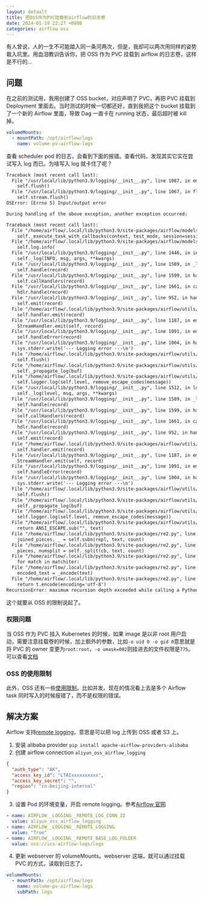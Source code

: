 ```yaml
---
layout: default
title: 把OSS作为PVC挂载到airflow的日志卷
date: 2024-01-19 22:27 +0800
categories: airflow oss
---
```


有人曾说，人的一生不可能踏入同一条河两次，但是，我却可以两次用同样的姿势栽入坑里。用血泪教训告诉你，把 OSS 作为 PVC 挂载到 airflow 的日志卷，这样是不行的...

## 问题

在之前的测试用，我用创建了 OSS bucket，对应声明了 PVC，再把 PVC 挂载到 Deployment 里面去。当时测试的时候一切都还好，直到我把这个 bucket 挂载到了一个新的 Airflow 里面，导致 Dag 一直卡在 running 状态，最后超时被 kill 掉。

```yml
volumeMounts:
  - mountPath: /opt/airflow/logs
    name: volume-pv-airflow-logs
```

查看 scheduler pod 的日志，会看到下面的报错。查看代码，发现其实它实在尝试写入 log 而已。为啥写入 log 就卡住了呢？

```txt
Traceback (most recent call last):
  File "/usr/local/lib/python3.9/logging/__init__.py", line 1087, in emit
    self.flush()
  File "/usr/local/lib/python3.9/logging/__init__.py", line 1067, in flush
    self.stream.flush()
OSError: [Errno 5] Input/output error

During handling of the above exception, another exception occurred:

Traceback (most recent call last):
  File "/home/airflow/.local/lib/python3.9/site-packages/airflow/models/taskinstance.py", line 2335, in _run_raw_task
    self._execute_task_with_callbacks(context, test_mode, session=session)
  File "/home/airflow/.local/lib/python3.9/site-packages/airflow/models/taskinstance.py", line 2481, in _execute_task_with_callbacks
    self.log.info(
  File "/usr/local/lib/python3.9/logging/__init__.py", line 1446, in info
    self._log(INFO, msg, args, **kwargs)
  File "/usr/local/lib/python3.9/logging/__init__.py", line 1589, in _log
    self.handle(record)
  File "/usr/local/lib/python3.9/logging/__init__.py", line 1599, in handle
    self.callHandlers(record)
  File "/usr/local/lib/python3.9/logging/__init__.py", line 1661, in callHandlers
    hdlr.handle(record)
  File "/usr/local/lib/python3.9/logging/__init__.py", line 952, in handle
    self.emit(record)
  File "/home/airflow/.local/lib/python3.9/site-packages/airflow/utils/log/file_task_handler.py", line 243, in emit
    self.handler.emit(record)
  File "/usr/local/lib/python3.9/logging/__init__.py", line 1187, in emit
    StreamHandler.emit(self, record)
  File "/usr/local/lib/python3.9/logging/__init__.py", line 1091, in emit
    self.handleError(record)
  File "/usr/local/lib/python3.9/logging/__init__.py", line 1004, in handleError
    sys.stderr.write('--- Logging error ---\n')
  File "/home/airflow/.local/lib/python3.9/site-packages/airflow/utils/log/logging_mixin.py", line 200, in write
    self.flush()
  File "/home/airflow/.local/lib/python3.9/site-packages/airflow/utils/log/logging_mixin.py", line 207, in flush
    self._propagate_log(buf)
  File "/home/airflow/.local/lib/python3.9/site-packages/airflow/utils/log/logging_mixin.py", line 188, in _propagate_log
    self.logger.log(self.level, remove_escape_codes(message))
  File "/usr/local/lib/python3.9/logging/__init__.py", line 1512, in log
    self._log(level, msg, args, **kwargs)
  File "/usr/local/lib/python3.9/logging/__init__.py", line 1589, in _log
    self.handle(record)
  File "/usr/local/lib/python3.9/logging/__init__.py", line 1599, in handle
    self.callHandlers(record)
  File "/usr/local/lib/python3.9/logging/__init__.py", line 1661, in callHandlers
    hdlr.handle(record)
  File "/usr/local/lib/python3.9/logging/__init__.py", line 952, in handle
    self.emit(record)
  File "/home/airflow/.local/lib/python3.9/site-packages/airflow/utils/log/file_task_handler.py", line 243, in emit
    self.handler.emit(record)
  File "/usr/local/lib/python3.9/logging/__init__.py", line 1187, in emit
    StreamHandler.emit(self, record)
  File "/usr/local/lib/python3.9/logging/__init__.py", line 1091, in emit
    self.handleError(record)
  File "/usr/local/lib/python3.9/logging/__init__.py", line 1004, in handleError
    sys.stderr.write('--- Logging error ---\n')
  File "/home/airflow/.local/lib/python3.9/site-packages/airflow/utils/log/logging_mixin.py", line 200, in write
    self.flush()
  File "/home/airflow/.local/lib/python3.9/site-packages/airflow/utils/log/logging_mixin.py", line 207, in flush
    self._propagate_log(buf)
  File "/home/airflow/.local/lib/python3.9/site-packages/airflow/utils/log/logging_mixin.py", line 188, in _propagate_log
    self.logger.log(self.level, remove_escape_codes(message))
  File "/home/airflow/.local/lib/python3.9/site-packages/airflow/utils/log/logging_mixin.py", line 61, in remove_escape_codes
    return ANSI_ESCAPE.sub("", text)
  File "/home/airflow/.local/lib/python3.9/site-packages/re2.py", line 291, in sub
    joined_pieces, _ = self.subn(repl, text, count)
  File "/home/airflow/.local/lib/python3.9/site-packages/re2.py", line 286, in subn
    pieces, numsplit = self._split(cb, text, count)
  File "/home/airflow/.local/lib/python3.9/site-packages/re2.py", line 270, in _split
    for match in matchiter:
  File "/home/airflow/.local/lib/python3.9/site-packages/re2.py", line 173, in _match
    encoded_text = _encode(text)
  File "/home/airflow/.local/lib/python3.9/site-packages/re2.py", line 105, in _encode
    return t.encode(encoding='utf-8')
RecursionError: maximum recursion depth exceeded while calling a Python object
```

这个就要从 OSS 的限制说起了。

### 权限问题

当 OSS 作为 PVC 挂入 Kubernetes 的时候，如果 image 是以非 root 用户启动，需要注意挂载卷的时候，加上额外的参数，比如`-o uid 0 -o gid 0`意思就是将 PVC 的 owner 变更为`root:root`，`-o umask=002`则挂进去的文件权限是`775`。可以查看[文档](https://help.aliyun.com/zh/ack/ack-managed-and-ack-dedicated/user-guide/faq-about-oss-volumes-1)

### OSS 的使用限制

此外，OSS 还有一些[使用限制](https://www.alibabacloud.com/help/zh/oss/developer-reference/use-ossfs-to-mount-an-oss-bucket-to-the-local-directories-of-an-ecs-instance/)，比如并发。现在的情况看上去是多个 Airflow task 同时写入的时候报错了，而不是权限的错误。

## 解决方案

Airflow 支持[remote logging](https://airflow.apache.org/docs/apache-airflow/stable/administration-and-deployment/logging-monitoring/logging-tasks.html)，意思是可以把 log 上传到 OSS 或者 S3 上。

1. 安装 alibaba provider `pip install apache-airflow-providers-alibaba`
2. 创建 airflow connection `aliyun_oss_airflow_logging`

```json
{
  "auth_type": "AK",
  "access_key_id": "LTAIxxxxxxxxxx",
  "access_key_secret": "",
  "region": "cn-beijing-internal"
}
```

3. 设置 Pod 的环境变量，开启 remote logging。参考[Airflow 官网](https://airflow.apache.org/docs/apache-airflow/stable/configurations-ref.html)

```yaml
- name: AIRFLOW__LOGGING__REMOTE_LOG_CONN_ID
  value: aliyun_oss_airflow_logging
- name: AIRFLOW__LOGGING__REMOTE_LOGGING
  value: "True"
- name: AIRFLOW__LOGGING__REMOTE_BASE_LOG_FOLDER
  value: oss://ics-airflow-logs/logs
```

4. 更新 webserver 的 volumeMounts。webserver 这端，就可以通过挂载 PVC 的方式，读取到日志了。

```yaml
volumeMounts:
  - mountPath: /opt/airflow/logs
    name: volume-pv-airflow-logs
    subPath: logs
```
